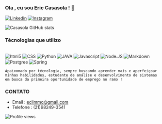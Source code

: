 ### Ola , eu sou Eric Casasola ! 👋

[![Linkedin](https://img.shields.io/badge/LinkedIn-0077B5?style=for-the-badge&logo=linkedin&logoColor=white
)](https://linkedin.com/in/eric-lima-cs)
[![Instagram](https://img.shields.io/badge/Instagram-E4405F?style=for-the-badge&logo=instagram&logoColor=white
)](https://instagram.com/ericlmac)


![Casasola GitHub stats](https://github-readme-stats.vercel.app/api?username=amilcire&show_icons=true&theme=dracula)


### Técnologias que utilizo

<div style="display: inline_block"><br/>
<img align="center" alt = "html5" src="https://img.shields.io/badge/HTML-239120?style=for-the-badge&logo=html5&logoColor=white"/>
<img align="center" alt = "CSS" src="https://img.shields.io/badge/CSS-239120?&style=for-the-badge&logo=css3&logoColor=white"/>
<img align="center" alt = "Python" src="https://img.shields.io/badge/Python-3776AB?style=for-the-badge&logo=python&logoColor=white"/>
<img align="center" alt = "JAVA" src="https://img.shields.io/badge/Java-ED8B00?style=for-the-badge&logo=openjdk&logoColor=white"/>
<img align="center" alt = "Javascript" src="https://img.shields.io/badge/JavaScript-323330?style=for-the-badge&logo=javascript&logoColor=F7DF1E"/>
<img align="center" alt = "Node.JS" src="https://img.shields.io/badge/Node.js-43853D?style=for-the-badge&logo=node.js&logoColor=white"/>
<img align="center" alt = "Markdown" src="https://img.shields.io/badge/Markdown-000000?style=for-the-badge&logo=markdown&logoColor=white"/>
<img align="center" alt = "Postgree" src="https://img.shields.io/badge/PostgreSQL-316192?style=for-the-badge&logo=postgresql&logoColor=white"/>
<img align="center" alt = "Spring" src="https://img.shields.io/badge/Spring-6DB33F?style=for-the-badge&logo=spring&logoColor=white"/>
</div>



```Apaixonado por técnologia, sempre buscando aprender mais e aperfeiçoar minhas habilidades, estudante de análise e desenvolvimento de sistemas em busca da primeira oportunidade de emprego no ramo !```

### CONTATO
- Email : eclimmc@gmail.com <br/>
- Telefone : (21)98249-3541

![Profile views](https://komarev.com/ghpvc/?username=amilcire&label=Profile%20views&color=0e75b6)


